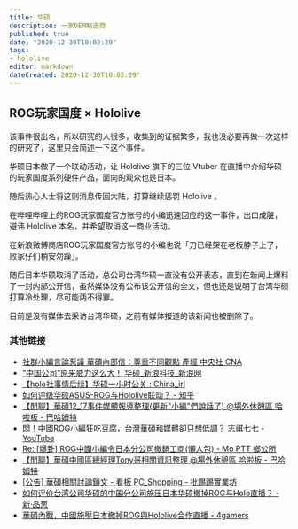 ```yaml
---
title: 华硕
description: 一家OEM制造商
published: true
date: "2020-12-30T10:02:29"
tags:
- hololive
editor: markdown
dateCreated: 2020-12-30T10:02:29"
---
```


## ROG玩家国度 × Hololive

该事件很出名，所以研究的人很多，收集到的证据繁多，我也没必要再做一次这样的研究了，这里只会简述一下这个事件。

华硕日本做了一个联动活动，让 Hololive 旗下的三位 Vtuber 在直播中介绍华硕的玩家国度系列硬件产品，面向的观众也是日本。

随后热心人士将这则消息传回大陆，打算继续惩罚 Hololive 。

在哔哩哔哩上的ROG玩家国度官方账号的小编迅速回应的这一事件，出口成脏，避讳 Hololive 本名，并希望取消这一商业活动。

在新浪微博商店ROG玩家国度官方账号的小编也说「刀已经架在老板脖子上了，败家仔们稍安勿躁」。

随后日本华硕取消了活动，总公司台湾华硕一直没有公开表态，直到在新闻上爆料了一封内部公开信，虽然媒体没有公布该公开信的全文，但也还是说明了台湾华硕打算冷处理，尽可能两不得罪。

目前是没有媒体去采访台湾华硕，之前有媒体报道的该新闻也被删除了。

### 其他链接

+ [社群小編言論惹議 華碩內部信：尊重不同觀點 產經 中央社 CNA](https://web.archive.org/web/20201224050801/https://www.cna.com.tw/news/afe/202012230402.aspx)
+ [“中国公司”原来威力这么大！ 华硕_新浪科技_新浪网](https://web.archive.org/web/20201226072826/https://finance.sina.com.cn/tech/2020-12-19/doc-iiznezxs7790807.shtml)
+ [【holo社事情后续】华硕一小时公关 : China_irl](https://archive.is/nnQb8 "https://www.reddit.com/r/China_irl/comments/keuct7/holo社事情后续华硕一小时公关/")
+ [如何评级华硕ASUS-ROG与Hololive联动？ - 知乎](https://web.archive.org/web/20201226072825/https://www.zhihu.com/question/435285517)
+ [【閒聊】華碩12_17事件媒體報導整理(更新"小編"們說話了) @場外休憩區 哈啦板 - 巴哈姆特](https://archive.is/hMRcS "https://forum.gamer.com.tw/C.php?page=1&bsn=60076&snA=6074275")
+ [悶！中國ROG小編狂吃豆腐，台灣華碩和媒體卻只想低調？ 志祺七七 - YouTube](https://archive.is/dPZm1 "https://www.youtube.com/watch?v=Gf82iWhClaY")
+ [Re: [爆卦] ROG中國小編令日本分公司撤銷工商(懶人包) - Mo PTT 鄉公所](https://web.archive.org/web/20201230081615/https://moptt.tw/p/Gossiping.M.1608199665.A.EC8)
+ [【閒聊】華碩中國區總經理Tony哥相關資訊整理 @場外休憩區 哈啦板 - 巴哈姆特](https://web.archive.org/web/20201220004720/https://forum.gamer.com.tw/C.php?bsn=60076&snA=6073344)
+ [[公告] 華碩相關討論鎖文 - 看板 PC_Shopping - 批踢踢實業坊](https://archive.is/MxYJG "https://www.ptt.cc/bbs/PC_Shopping/M.1608515936.A.A0B.html")
+ [如何评价台湾公司华硕的中国分公司施压日本华硕撤掉ROG与Holo直播？ - 新·品葱](https://web.archive.org/web/20201230081412/https://pincong.rocks/question/34713)
+ [華碩內戰，中國施壓日本撤掉ROG與Hololive合作直播 - 4gamers](https://web.archive.org/web/20201218051516mp_/https://www.4gamers.com.tw/news/detail/45985/china-asus-pressure-japan-asus-cooperate-with-hololive)

